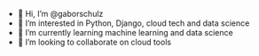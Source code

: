- 👋 Hi, I’m @gaborschulz
- 👀 I’m interested in Python, Django, cloud tech and data science
- 🌱 I’m currently learning machine learning and data science
- 💞️ I’m looking to collaborate on cloud tools

<!---
gaborschulz/gaborschulz is a ✨ special ✨ repository because its `README.md` (this file) appears on your GitHub profile.
You can click the Preview link to take a look at your changes.
--->
